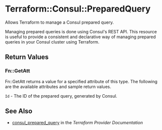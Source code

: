 # Terraform::Consul::PreparedQuery

Allows Terraform to manage a Consul prepared query.

Managing prepared queries is done using Consul's REST API. This resource is
useful to provide a consistent and declarative way of managing prepared
queries in your Consul cluster using Terraform.

## Return Values

### Fn::GetAtt

Fn::GetAtt returns a value for a specified attribute of this type. The following are the available attributes and sample return values.

`Id` - The ID of the prepared query, generated by Consul.

## See Also

* [consul_prepared_query](https://www.terraform.io/docs/providers/consul/r/prepared_query.html) in the _Terraform Provider Documentation_